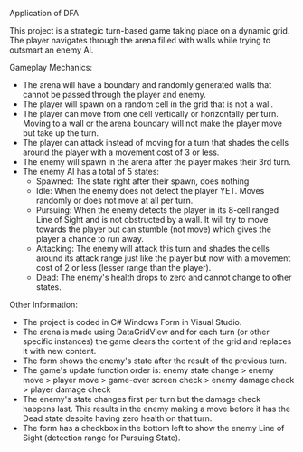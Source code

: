 Application of DFA

This project is a strategic turn-based game taking place on a dynamic grid. The player navigates through the arena filled with walls while trying to outsmart an enemy AI.

Gameplay Mechanics:
- The arena will have a boundary and randomly generated walls that cannot be passed through the player and enemy.
- The player will spawn on a random cell in the grid that is not a wall.
- The player can move from one cell vertically or horizontally per turn. Moving to a wall or the arena boundary will not make the player move but take up the turn.
- The player can attack instead of moving for a turn that shades the cells around the player with a movement cost of 3 or less.
- The enemy will spawn in the arena after the player makes their 3rd turn.
- The enemy AI has a total of 5 states:
  - Spawned: The state right after their spawn, does nothing
  - Idle: When the enemy does not detect the player YET. Moves randomly or does not move at all per turn.
  - Pursuing: When the enemy detects the player in its 8-cell ranged Line of Sight and is not obstructed by a wall. It will try to move towards the player but can stumble (not move) which gives the player a chance to run away.
  - Attacking: The enemy will attack this turn and shades the cells around its attack range just like the player but now with a movement cost of 2 or less (lesser range than the player).
  - Dead: The enemy's health drops to zero and cannot change to other states.

Other Information:
- The project is coded in C# Windows Form in Visual Studio.
- The arena is made using DataGridView and for each turn (or other specific instances) the game clears the content of the grid and replaces it with new content.
- The form shows the enemy's state after the result of the previous turn.
- The game's update function order is: enemy state change > enemy move > player move > game-over screen check > enemy damage check > player damage check
- The enemy's state changes first per turn but the damage check happens last. This results in the enemy making a move before it has the Dead state despite having zero health on that turn.
- The form has a checkbox in the bottom left to show the enemy Line of Sight (detection range for Pursuing State).
